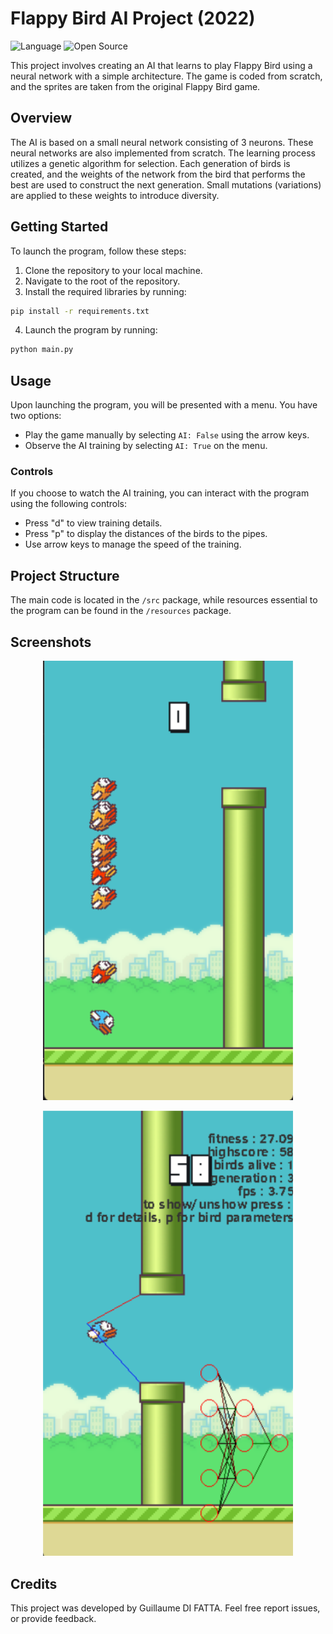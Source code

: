 # Flappy Bird AI Project (2022)

![Language](https://img.shields.io/badge/Language-Python-f2cb1b)
![Open Source](https://badges.frapsoft.com/os/v2/open-source.svg?v=103)

This project involves creating an AI that learns to play Flappy Bird using a neural network with a simple architecture. The game is coded from scratch, and the sprites are taken from the original Flappy Bird game.

## Overview

The AI is based on a small neural network consisting of 3 neurons. These neural networks are also implemented from scratch. The learning process utilizes a genetic algorithm for selection. Each generation of birds is created, and the weights of the network from the bird that performs the best are used to construct the next generation. Small mutations (variations) are applied to these weights to introduce diversity.

## Getting Started

To launch the program, follow these steps:

1. Clone the repository to your local machine.
2. Navigate to the root of the repository.
3. Install the required libraries by running:

```bash
pip install -r requirements.txt
```


4. Launch the program by running:

```bash
python main.py
```


## Usage

Upon launching the program, you will be presented with a menu. You have two options:

- Play the game manually by selecting `AI: False` using the arrow keys.
- Observe the AI training by selecting `AI: True` on the menu.

### Controls

If you choose to watch the AI training, you can interact with the program using the following controls:

- Press "d" to view training details.
- Press "p" to display the distances of the birds to the pipes.
- Use arrow keys to manage the speed of the training.

## Project Structure

The main code is located in the `/src` package, while resources essential to the program can be found in the `/resources` package.

## Screenshots

<p align="center">
	<img src="ressources/img/demo.png" width="400">
</p>

<p align="center">
	<img src="ressources/img/demo2.png" width="400">
</p>

## Credits

This project was developed by Guillaume DI FATTA. Feel free report issues, or provide feedback.